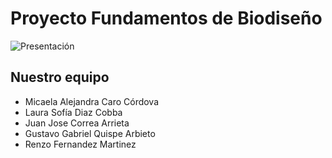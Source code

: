 # Proyecto Fundamentos de Biodiseño
![Presentación](https://github.com/micaelaacc/Proyecto_FunBio/blob/main/PresentacionGrupoFunBio.jpg)

## Nuestro equipo

- Micaela Alejandra Caro Córdova
- Laura Sofía Diaz Cobba
- Juan Jose Correa Arrieta
- Gustavo Gabriel Quispe Arbieto
- Renzo Fernandez Martinez
